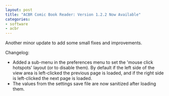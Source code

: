 ```yaml
---
layout: post
title: "ACBR Comic Book Reader: Version 1.2.2 Now Available"
categories:
- software
- acbr
---
```


<p>Another minor update to add some small fixes and improvements.<br></p>
<p>Changelog:<br></p>
<ul><li>Added a sub-menu in the preferences menu to set the 'mouse click hotspots' layout (or to disable them). By default if the left side of the view area is left-clicked the previous page is loaded, and if the right side is left-clicked the next page is loaded.</li><li>The values from the settings save file are now sanitized after loading them.</li></ul>


